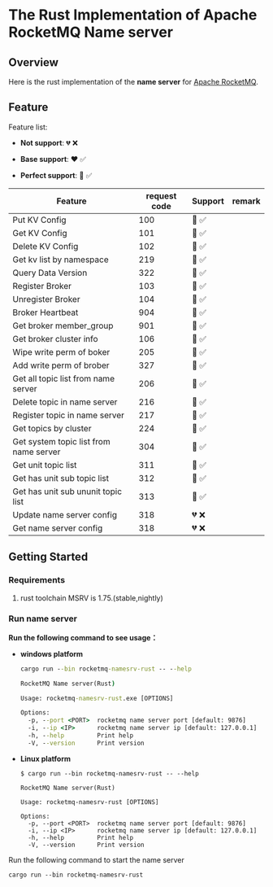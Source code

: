 # The Rust Implementation of Apache RocketMQ Name server

## Overview

Here is the rust implementation of the **name server** for [Apache RocketMQ](https://rocketmq.apache.org/). 

## Feature

Feature list:

- **Not support**: :broken_heart: :x: 

- **Base support**: :heart: :white_check_mark:

- **Perfect support**: :sparkling_heart: :white_check_mark:

| Feature                                | request code | Support                              | remark |
| -------------------------------------- | ------------ |--------------------------------------|--------|
| Put KV Config                          | 100          | :sparkling_heart: :white_check_mark: |        |
| Get KV Config                          | 101          | :sparkling_heart: :white_check_mark: |        |
| Delete KV Config                       | 102          | :sparkling_heart: :white_check_mark: |        |
| Get kv list by namespace               | 219          | :sparkling_heart: :white_check_mark: |        |
| Query Data Version                     | 322          | :sparkling_heart: :white_check_mark: |        |
| Register Broker                        | 103          | :sparkling_heart: :white_check_mark: |        |
| Unregister Broker                      | 104          | :sparkling_heart: :white_check_mark: |        |
| Broker Heartbeat                       | 904          | :sparkling_heart: :white_check_mark: |        |
| Get broker member_group                | 901          | :sparkling_heart: :white_check_mark: |        |
| Get broker cluster info                | 106          | :sparkling_heart: :white_check_mark: |        |
| Wipe write perm of boker               | 205          | :sparkling_heart: :white_check_mark: |        |
| Add write perm of brober               | 327          | :sparkling_heart: :white_check_mark: |        |
| Get all topic list from name server    | 206          | :sparkling_heart: :white_check_mark: |        |
| Delete topic in name server            | 216          | :sparkling_heart: :white_check_mark: |        |
| Register topic in name server          | 217          | :sparkling_heart: :white_check_mark: |        |
| Get topics by cluster                  | 224          | :sparkling_heart: :white_check_mark: |        |
| Get system topic list from name server | 304          | :sparkling_heart: :white_check_mark: |        |
| Get unit topic list                    | 311          | :sparkling_heart: :white_check_mark: |        |
| Get has unit sub topic list            | 312          | :sparkling_heart: :white_check_mark: |        |
| Get has unit sub ununit topic list     | 313          | :sparkling_heart: :white_check_mark: |        |
| Update name server config              | 318          | :broken_heart: :x:                   |        |
| Get name server config                 | 318          | :broken_heart: :x:                   |        |

## Getting Started

### Requirements

1. rust toolchain MSRV is 1.75.(stable,nightly)

### Run name server

**Run the following command to see usage：**

- **windows platform**

  ```cmd
  cargo run --bin rocketmq-namesrv-rust -- --help
  
  RocketMQ Name server(Rust)
  
  Usage: rocketmq-namesrv-rust.exe [OPTIONS]
  
  Options:
    -p, --port <PORT>  rocketmq name server port [default: 9876]
    -i, --ip <IP>      rocketmq name server ip [default: 127.0.0.1]
    -h, --help         Print help
    -V, --version      Print version
  ```

- **Linux platform**

  ```shell
  $ cargo run --bin rocketmq-namesrv-rust -- --help
  
  RocketMQ Name server(Rust)
  
  Usage: rocketmq-namesrv-rust [OPTIONS]
  
  Options:
    -p, --port <PORT>  rocketmq name server port [default: 9876]
    -i, --ip <IP>      rocketmq name server ip [default: 127.0.0.1]
    -h, --help         Print help
    -V, --version      Print version
  ```

Run the following command to start the name server

```shell
cargo run --bin rocketmq-namesrv-rust
```

